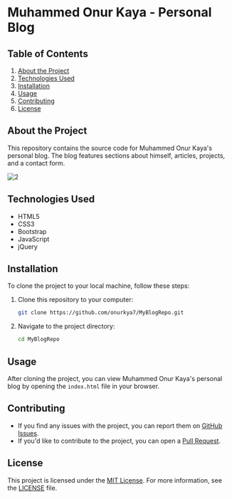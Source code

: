 # Muhammed Onur Kaya - Personal Blog

## Table of Contents

1. [About the Project](#about-the-project)
2. [Technologies Used](#technologies-used)
3. [Installation](#installation)
4. [Usage](#usage)
5. [Contributing](#contributing)
6. [License](#license)

## About the Project

This repository contains the source code for Muhammed Onur Kaya's personal blog. The blog features sections about himself, articles, projects, and a contact form.
  
![2](https://github.com/onurkya7/MyBlogRepo/assets/100594545/cb5b4463-c2cf-4e34-b832-5d83ea9adda9)

## Technologies Used

- HTML5
- CSS3
- Bootstrap
- JavaScript
- jQuery

## Installation

To clone the project to your local machine, follow these steps:

1. Clone this repository to your computer:

    ```bash
    git clone https://github.com/onurkya7/MyBlogRepo.git
    ```

2. Navigate to the project directory:

    ```bash
    cd MyBlogRepo
    ```

## Usage

After cloning the project, you can view Muhammed Onur Kaya's personal blog by opening the `index.html` file in your browser.

## Contributing

- If you find any issues with the project, you can report them on [GitHub Issues](https://github.com/onurkya7/MyBlogRepo/issues).
- If you'd like to contribute to the project, you can open a [Pull Request](https://github.com/onurkya7/MyBlogRepo/pulls).

## License

This project is licensed under the [MIT License](LICENSE). For more information, see the [LICENSE](LICENSE) file.
